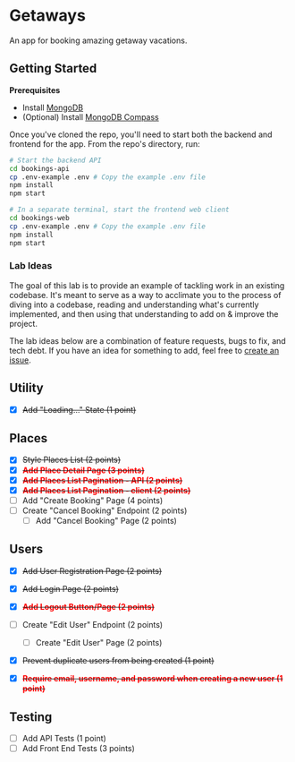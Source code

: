 # Getaways

An app for booking amazing getaway vacations.

## Getting Started

**Prerequisites**

-   Install [MongoDB](https://docs.mongodb.com/manual/administration/install-community/)
-   (Optional) Install [MongoDB Compass](https://docs.mongodb.com/compass/current/)

Once you've cloned the repo, you'll need to start both the backend and frontend for the app. From the repo's directory, run:

```bash
# Start the backend API
cd bookings-api
cp .env-example .env # Copy the example .env file
npm install
npm start

# In a separate terminal, start the frontend web client
cd bookings-web
cp .env-example .env # Copy the example .env file
npm install
npm start
```

### Lab Ideas

The goal of this lab is to provide an example of tackling work in an existing codebase. It's meant to serve as a way to acclimate you to the process of diving into a codebase, reading and understanding what's currently implemented, and then using that understanding to add on & improve the project.

The lab ideas below are a combination of feature requests, bugs to fix, and tech debt. If you have an idea for something to add, feel free to [create an issue](https://github.com/alchemycodelab/getaways/issues/new).

## Utility

-   [x] ~~Add "Loading..." State (1 point)~~

## Places

-   [x] ~~Style Places List (2 points)~~
-   [x] ~~<span style="color:red">**Add Place Detail Page (3 points)**</span>~~
-   [x] ~~<span style="color:red">**Add Places List Pagination - API (2 points)**</span>~~
-   [x] ~~<span style="color:red">**Add Places List Pagination - client (2 points)**</span>~~
-   [ ] Add "Create Booking" Page (4 points)
-   [ ] Create "Cancel Booking" Endpoint (2 points)
    -   [ ] Add "Cancel Booking" Page (2 points)

## Users

-   [x] ~~Add User Registration Page (2 points)~~
-   [x] ~~Add Login Page (2 points)~~
-   [x] ~~<span style="color:red">**Add Logout Button/Page (2 points)**</span>~~
-   [ ] Create "Edit User" Endpoint (2 points)

    -   [ ] Create "Edit User" Page (2 points)

-   [x] ~~Prevent duplicate users from being created (1 point)~~
-   [x] ~~<span style="color:red">**Require email, username, and password when creating a new user (1 point)**</span>~~

## Testing

-   [ ] Add API Tests (1 point)
-   [ ] Add Front End Tests (3 points)
